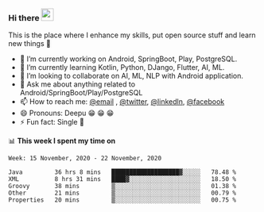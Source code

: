 ### Hi there <img src="https://media.giphy.com/media/hvRJCLFzcasrR4ia7z/giphy.gif" width="25px">
This is the place where I enhance my skills, put open source stuff and learn new things :rofl:

- 🔭 I’m currently working on Android, SpringBoot, Play, PostgreSQL. 
- 🌱 I’m currently learning Kotlin, Python, DJango, Flutter, AI, ML.
- 👯 I’m looking to collaborate on AI, ML, NLP with Android application.
- 💬 Ask me about anything related to Android/SpringBoot/Play/PostgreSQL
- 📫 How to reach me: [@email](deepakgupta7403@gmail.com) , [@twitter](https://twitter.com/deepakgupta7403), [@linkedln](https://in.linkedin.com/in/deepak-gupta-23b3b1113), [@facebook](https://facebook.com/deepakgupta7403)
- 😄 Pronouns: Deepu :grin: :grin: :grin:
- ⚡ Fun fact: Single :grimacing:

📊 **This week I spent my time on**

<!--START_SECTION:waka-->
```text
Week: 15 November, 2020 - 22 November, 2020

Java         36 hrs 8 mins   ███████████████████▓░░░░░   78.48 % 
XML          8 hrs 31 mins   ████▓░░░░░░░░░░░░░░░░░░░░   18.50 % 
Groovy       38 mins         ▒░░░░░░░░░░░░░░░░░░░░░░░░   01.38 % 
Other        21 mins         ▒░░░░░░░░░░░░░░░░░░░░░░░░   00.79 % 
Properties   20 mins         ▒░░░░░░░░░░░░░░░░░░░░░░░░   00.75 % 
```
<!--END_SECTION:waka-->
